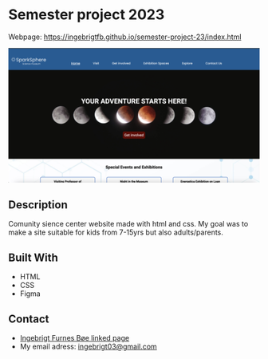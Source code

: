 # Semester project 2023

Webpage: https://ingebrigtfb.github.io/semester-project-23/index.html

![image](https://github.com/ingebrigtfb/IMAGES/blob/main/images/semesterproject.png?raw=true)

## Description

Comunity sience center website made with html and css. My goal was to make a site suitable for kids from 7-15yrs but also adults/parents.

## Built With

- HTML
- CSS
- Figma

## Contact

- [Ingebrigt Furnes Bøe linked page](https://www.linkedin.com/in/ingebrigt-furnes-b%C3%B8e-5a86582a8/)
- My email adress: ingebrigt03@gmail.com
  
